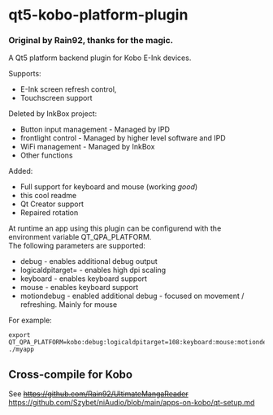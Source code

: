 # qt5-kobo-platform-plugin
### Original by Rain92, thanks for the magic.
A Qt5 platform backend plugin for Kobo E-Ink devices.

Supports:
- E-Ink screen refresh control,
- Touchscreen support

Deleted by InkBox project:
- Button input management - Managed by IPD
- frontlight control - Managed by higher level software and IPD
- WiFi management - Managed by InkBox
- Other functions

Added:
- Full support for keyboard and mouse (working *good*)
- this cool readme
- Qt Creator support
- Repaired rotation

At runtime an app using this plugin can be configurend with the environment variable QT_QPA_PLATFORM. \
The following parameters are supported:
- debug - enables additional debug output 
- logicaldpitarget= - enables high dpi scaling 
- keyboard - enables keyboard support
- mouse - enables keyboard support
- motiondebug - enabled additional debug - focused on movement / refreshing. Mainly for mouse

For example:
```
export QT_QPA_PLATFORM=kobo:debug:logicaldpitarget=108:keyboard:mouse:motiondebug ./myapp
```

## Cross-compile for Kobo
See ~~https://github.com/Rain92/UltimateMangaReader~~ https://github.com/Szybet/niAudio/blob/main/apps-on-kobo/qt-setup.md

